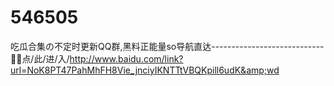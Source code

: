 # 546505
吃瓜合集の不定时更新QQ群,黑料正能量so导航直达----------------------------📄📄点/此/进/入/http://www.baidu.com/link?url=NoK8PT47PahMhFH8Vie_jnciyIKNTTtVBQKpill6udK&amp;wd
